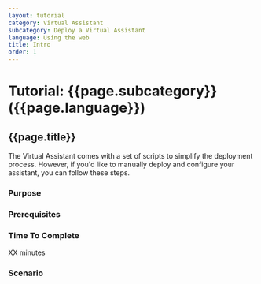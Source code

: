 ```yaml
---
layout: tutorial
category: Virtual Assistant
subcategory: Deploy a Virtual Assistant
language: Using the web
title: Intro
order: 1
---
```


# Tutorial: {{page.subcategory}} ({{page.language}})
## {{page.title}}
The Virtual Assistant comes with a set of scripts to simplify the deployment process. However, if you'd like to manually deploy and configure your assistant, you can follow these steps.

### Purpose

### Prerequisites


### Time To Complete
XX minutes

### Scenario
